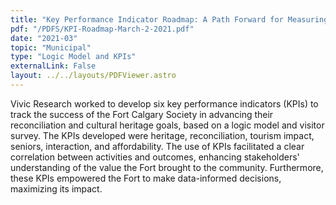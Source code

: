 ```yaml
---
title: "Key Performance Indicator Roadmap: A Path Forward for Measuring Fort Calgary's Impact"
pdf: "/PDFS/KPI-Roadmap-March-2-2021.pdf"
date: "2021-03"
topic: "Municipal"
type: "Logic Model and KPIs"
externalLink: False
layout: ../../layouts/PDFViewer.astro
---
```


Vivic Research worked to develop six key performance indicators (KPIs) to track the success of the Fort Calgary Society in advancing their reconciliation and cultural heritage goals, based on a logic model and visitor survey. The KPIs developed were heritage, reconciliation, tourism impact, seniors, interaction, and affordability. The use of KPIs facilitated a clear correlation between activities and outcomes, enhancing stakeholders' understanding of the value the Fort brought to the community. Furthermore, these KPIs empowered the Fort to make data-informed decisions, maximizing its impact.
